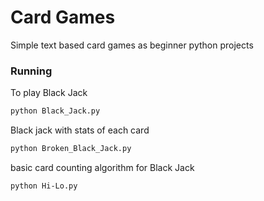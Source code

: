 # Card Games

Simple text based card games as beginner python projects

### Running

To play Black Jack
```bash
python Black_Jack.py
```

Black jack with stats of each card
```bash
python Broken_Black_Jack.py
```

basic card counting algorithm for Black Jack
```bash
python Hi-Lo.py
```

<!-- poker written in python
```bash
python poker.py
``` -->